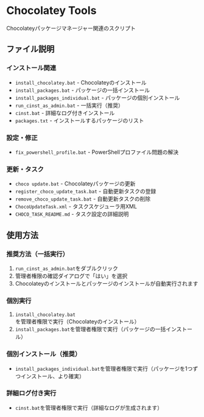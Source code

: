 # Chocolatey Tools

Chocolateyパッケージマネージャー関連のスクリプト

## ファイル説明

### インストール関連
- `install_chocolatey.bat` - Chocolateyのインストール
- `install_packages.bat` - パッケージの一括インストール
- `install_packages_individual.bat` - パッケージの個別インストール
- `run_cinst_as_admin.bat` - 一括実行（推奨）
- `cinst.bat` - 詳細なログ付きインストール
- `packages.txt` - インストールするパッケージのリスト

### 設定・修正
- `fix_powershell_profile.bat` - PowerShellプロファイル問題の解決

### 更新・タスク
- `choco update.bat` - Chocolateyパッケージの更新
- `register_choco_update_task.bat` - 自動更新タスクの登録
- `remove_choco_update_task.bat` - 自動更新タスクの削除
- `ChocoUpdateTask.xml` - タスクスケジューラ用XML
- `CHOCO_TASK_README.md` - タスク設定の詳細説明

## 使用方法

### 推奨方法（一括実行）
1. `run_cinst_as_admin.bat`をダブルクリック
2. 管理者権限の確認ダイアログで「はい」を選択
3. Chocolateyのインストールとパッケージのインストールが自動実行されます

### 個別実行
1. `install_chocolatey.bat`を管理者権限で実行（Chocolateyのインストール）
2. `install_packages.bat`を管理者権限で実行（パッケージの一括インストール）

### 個別インストール（推奨）
- `install_packages_individual.bat`を管理者権限で実行（パッケージを1つずつインストール、より確実）

### 詳細ログ付き実行
- `cinst.bat`を管理者権限で実行（詳細なログが生成されます）
